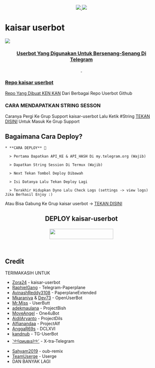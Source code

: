 

<p align="center">
  <a href="https://github.com/kenkannih/kaisar-userbot/fork">
    <img src="https://img.shields.io/github/forks/kenkannih/kaisar-userbot?label=Fork&style=social">
    
  </a>
  <a href="https://github.com/kenkannih/kaisar-userbot">
    <img src="https://img.shields.io/github/stars/kenkannih/kaisar-userbot?style=social">
  </a>
</p>  

# kaisar userbot
<a href="https://github.com/kenkannih/kaisar-userbot"><img src="httphttps://telegra.ph/file/609c527f4408a5b755a56.jpg">

<h3 align="center">Userbot Yang Digunakan Untuk Bersenang-Senang Di Telegram</h3>
<p align="center">&nbsp;</p>

### Repo kaisar userbot
Repo Yang Dibuat [KEN KAN](https://t.me/kenkanasw) Dari Berbagai Repo Userbot Github 


### CARA MENDAPATKAN STRING SESSON

Caranya Pergi Ke Grup Support kaisar-userbot Lalu Ketik #String [TEKAN DISINI](https://t.me/musikkugroup) Untuk Masuk Ke Grup Support

## Bagaimana Cara Deploy?

```
* **CARA DEPLOY** 🔧

  > Pertama Dapatkan API_KE & API_HASH Di my.telegram.org (Wajib)

  > Dapatkan String Session Di Termux (Wajib)

  > Next Tekan Tombol Deploy Dibawah

  > Isi Datanya Lalu Tekan Deploy Lagi

  > Terakhir Hidupkan Dyno Lalu Check Logs (settings -> view logs) Jika Berhasil Enjoy :)
```
Atau Bisa Gabung Ke Grup kaisar userbot -> [TEKAN DISINI](https://t.me/musikkugroup)
## <p align="center">DEPLOY kaisar-userbot</p>


<p align="center"><a href="https://heroku.com/deploy?template=https://github.com/kenkannih/kaisar-userbot/kaisar-userbot"> <img src="https://img.shields.io/badge/Deploy%20Ke%20Heroku-blue?style=flat&logo=heroku" width="210" height="34.45" /></a></p>

<br>
</p>

## Credit
TERIMAKASIH UNTUK

* [Zora24](https://github.com/Zora24/kaisar-userbot) - kaisar-userbot
*   [RaphielGang](https://github.com/RaphielGang) - Telegram-Paperplane
*   [AvinashReddy3108](https://github.com/AvinashReddy3108) - PaperplaneExtended
*   [Mkaraniya](https://github.com/mkaraniya) & [Dev73](https://github.com/Devp73) - OpenUserBot
*   [Mr.Miss](https://github.com/keselekpermen69) - UserButt
*   [adekmaulana](https://github.com/adekmaulana) - ProjectBish
*   [MoveAngel](https://github.com/MoveAngel) - One4uBot
*   [AidilAryanto](https://github.com/aidilaryanto) - ProjectDils 
*   [Alfianandaa](https://github.com/alfianandaa/ProjectAlf) - ProjectAlf
*   [AnggaR69s](https://github.com/GengKapak/DCLXVI) - DCLXVI
*   [kandnub](https://github.com/kandnub) - TG-UserBot
*   [༺αиυвιѕ༻](https://github.com/Dark-Princ3) - X-tra-Telegram
*   [Sahyam2019](https://github.com/sahyam2019/oub-remix) - oub-remix
*   [TeamUserge](https://github.com/UsergeTeam/Userge) - Userge
*   DAN BANYAK LAGI 
